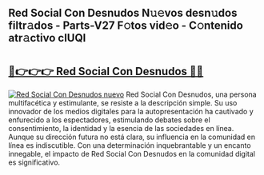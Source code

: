 ## Red Social Con Desnudos N𝚞𝚎vos desn𝚞dos filtr𝚊dos - Parts-V27 F𝚘tos vid𝚎o - C𝚘ntenido atr𝚊ctivo cIUQl

# <h2><a href="http://mb4u67.tromn.icu/?c=Red+Social+Con+Desnudos">🔗👉👉👉 Red Social Con Desnudos 🔗🔗</a></h2>

[![Red Social Con Desnudos nuevo](https://i.imgur.com/pEAQMta.gif)](http://mb4u67.tromn.icu/?c=Red+Social+Con+Desnudos)
Red Social Con Desnudos, una persona multifacética y estimulante, se resiste a la descripción simple. Su uso innovador de los medios digitales para la autopresentación ha cautivado y enfurecido a los espectadores, estimulando debates sobre el consentimiento, la identidad y la esencia de las sociedades en línea. Aunque su dirección futura no está clara, su influencia en la comunidad en línea es indiscutible. Con una determinación inquebrantable y un encanto innegable, el impacto de Red Social Con Desnudos en la comunidad digital es significativo.
